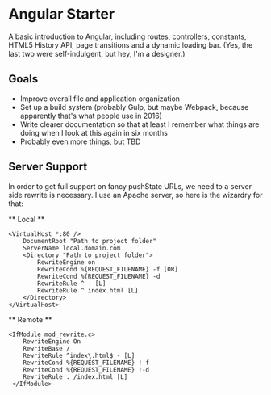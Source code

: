 # Angular Starter

A basic introduction to Angular, including routes, controllers, constants, HTML5 History API, page transitions and a dynamic loading bar. (Yes, the last two were self-indulgent, but hey, I'm a designer.)

## Goals

- Improve overall file and application organization
- Set up a build system (probably Gulp, but maybe Webpack, because apparently that's what people use in 2016)
- Write clearer documentation so that at least I remember what things are doing when I look at this again in six months
- Probably even more things, but TBD

## Server Support

In order to get full support on fancy pushState URLs, we need to a server side rewrite is necessary. I use an Apache server, so here is the wizardry for that:

** Local **

~~~~
<VirtualHost *:80 />
    DocumentRoot "Path to project folder"
    ServerName local.domain.com
    <Directory "Path to project folder">
        RewriteEngine on
        RewriteCond %{REQUEST_FILENAME} -f [OR]
        RewriteCond %{REQUEST_FILENAME} -d
        RewriteRule ^ - [L]
        RewriteRule ^ index.html [L]
    </Directory>
</VirtualHost>
~~~~

** Remote **

~~~~
<IfModule mod_rewrite.c>
    RewriteEngine On
    RewriteBase /
    RewriteRule ^index\.html$ - [L]
    RewriteCond %{REQUEST_FILENAME} !-f
    RewriteCond %{REQUEST_FILENAME} !-d
    RewriteRule . /index.html [L]
 </IfModule>
~~~~